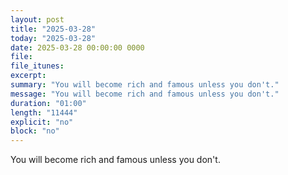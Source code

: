 ```yaml
---
layout: post
title: "2025-03-28"
today: "2025-03-28"
date: 2025-03-28 00:00:00 0000
file:
file_itunes:
excerpt:
summary: "You will become rich and famous unless you don't."
message: "You will become rich and famous unless you don't."
duration: "01:00"
length: "11444"
explicit: "no"
block: "no"
---
```

You will become rich and famous unless you don't.

